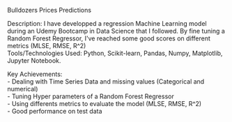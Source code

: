 Bulldozers Prices Predictions  

Description: I have developped a regression Machine Learning model during an Udemy Bootcamp in Data Science that I followed. By fine tuning a Random Forest Regressor, I've reached some good scores on different metrics (MLSE, RMSE, R^2)   
Tools/Technologies Used: Python, Scikit-learn, Pandas, Numpy, Matplotlib, Jupyter Notebook.  
   
Key Achievements:  
      - Dealing with Time Series Data and missing values (Categorical and numerical)  
      - Tuning Hyper parameters of a Random Forest Regressor  
      - Using differents metrics to evaluate the model (MLSE, RMSE, R^2)  
      - Good performance on test data  


